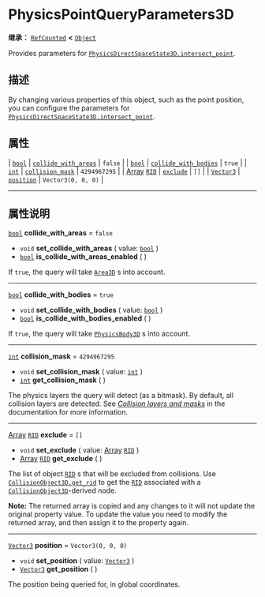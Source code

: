 <!-- ⚠ 请勿编辑本文件 ⚠ -->
<!-- 本文档使用脚本从 WeDot 引擎源码仓库生成。 -->
<!-- 生成脚本：https://github.com/WeDot-Engine/WeDot/tree/4.3/doc/tools/make_md.py； -->
<!-- 原文件：https://github.com/WeDot-Engine/WeDot/tree/4.3/doc/classes/PhysicsPointQueryParameters3D.xml。 -->

<div id="_class_physicspointqueryparameters3d"></div>

# PhysicsPointQueryParameters3D

**继承：** [`RefCounted`](class_refcounted.md) **<** [`Object`](class_object.md)

Provides parameters for [`PhysicsDirectSpaceState3D.intersect_point`](#class_physicsdirectspacestate3d_method_intersect_point).

## 描述

By changing various properties of this object, such as the point position, you can configure the parameters for [`PhysicsDirectSpaceState3D.intersect_point`](#class_physicsdirectspacestate3d_method_intersect_point).

## 属性

| [`bool`](class_bool.md)                       | [`collide_with_areas`](#class_physicspointqueryparameters3d_property_collide_with_areas)   | ``false``            |
| [`bool`](class_bool.md)                       | [`collide_with_bodies`](#class_physicspointqueryparameters3d_property_collide_with_bodies) | ``true``             |
| [`int`](class_int.md)                         | [`collision_mask`](#class_physicspointqueryparameters3d_property_collision_mask)           | ``4294967295``       |
| [Array](class_array.md) [`RID`](class_rid.md) | [`exclude`](#class_physicspointqueryparameters3d_property_exclude)                         | ``[]``               |
| [`Vector3`](class_vector3.md)                 | [`position`](#class_physicspointqueryparameters3d_property_position)                       | ``Vector3(0, 0, 0)`` |

<!-- rst-class:: classref-section-separator -->

---

## 属性说明

<div id="_class_physicspointqueryparameters3d_property_collide_with_areas"></div>

[`bool`](class_bool.md) **collide_with_areas** = ``false`` <div id="class_physicspointqueryparameters3d_property_collide_with_areas"></div>

- `void` **set_collide_with_areas** ( value: [`bool`](class_bool.md) )
- [`bool`](class_bool.md) **is_collide_with_areas_enabled** ( )

If `true`, the query will take [`Area3D`](class_area3d.md) s into account.

<!-- rst-class:: classref-item-separator -->

---

<div id="_class_physicspointqueryparameters3d_property_collide_with_bodies"></div>

[`bool`](class_bool.md) **collide_with_bodies** = ``true`` <div id="class_physicspointqueryparameters3d_property_collide_with_bodies"></div>

- `void` **set_collide_with_bodies** ( value: [`bool`](class_bool.md) )
- [`bool`](class_bool.md) **is_collide_with_bodies_enabled** ( )

If `true`, the query will take [`PhysicsBody3D`](class_physicsbody3d.md) s into account.

<!-- rst-class:: classref-item-separator -->

---

<div id="_class_physicspointqueryparameters3d_property_collision_mask"></div>

[`int`](class_int.md) **collision_mask** = ``4294967295`` <div id="class_physicspointqueryparameters3d_property_collision_mask"></div>

- `void` **set_collision_mask** ( value: [`int`](class_int.md) )
- [`int`](class_int.md) **get_collision_mask** ( )

The physics layers the query will detect (as a bitmask). By default, all collision layers are detected. See [*Collision layers and masks*](../tutorials/physics/physics_introduction.md#collision-layers-and-masks) in the documentation for more information.

<!-- rst-class:: classref-item-separator -->

---

<div id="_class_physicspointqueryparameters3d_property_exclude"></div>

[Array](class_array.md) [`RID`](class_rid.md) **exclude** = ``[]`` <div id="class_physicspointqueryparameters3d_property_exclude"></div>

- `void` **set_exclude** ( value: [Array](class_array.md) [`RID`](class_rid.md) )
- [Array](class_array.md) [`RID`](class_rid.md) **get_exclude** ( )

The list of object [`RID`](class_rid.md) s that will be excluded from collisions. Use [`CollisionObject3D.get_rid`](#class_collisionobject3d_method_get_rid) to get the [`RID`](class_rid.md) associated with a [`CollisionObject3D`](class_collisionobject3d.md)-derived node.

 **Note:** The returned array is copied and any changes to it will not update the original property value. To update the value you need to modify the returned array, and then assign it to the property again.

<!-- rst-class:: classref-item-separator -->

---

<div id="_class_physicspointqueryparameters3d_property_position"></div>

[`Vector3`](class_vector3.md) **position** = ``Vector3(0, 0, 0)`` <div id="class_physicspointqueryparameters3d_property_position"></div>

- `void` **set_position** ( value: [`Vector3`](class_vector3.md) )
- [`Vector3`](class_vector3.md) **get_position** ( )

The position being queried for, in global coordinates.

[^virtual]: 本方法通常需要用户覆盖才能生效。
[^const]: 本方法无副作用，不会修改该实例的任何成员变量。
[^vararg]: 本方法除了能接受在此处描述的参数外，还能够继续接受任意数量的参数。
[^constructor]: 本方法用于构造某个类型。
[^static]: 调用本方法无需实例，可直接使用类名进行调用。
[^operator]: 本方法描述的是使用本类型作为左操作数的有效运算符。
[^bitfield]: 这个值是由下列位标志构成位掩码的整数。
[^void]: 无返回值。
